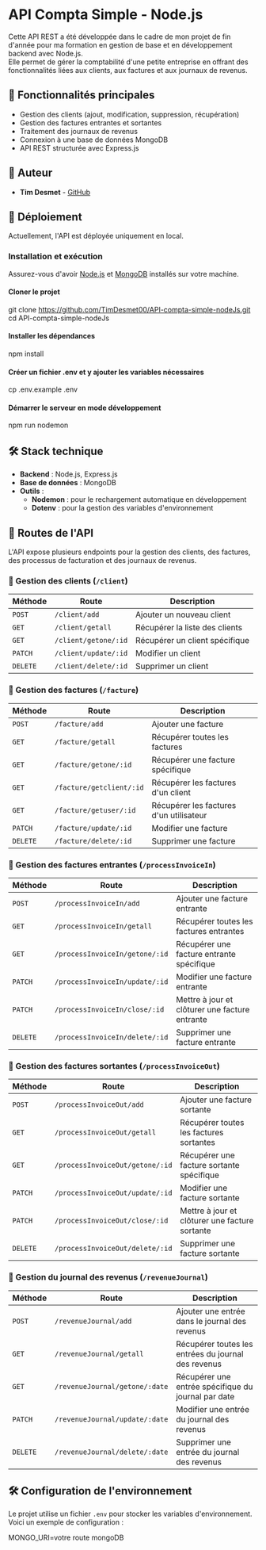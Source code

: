 # API Compta Simple - Node.js

Cette API REST a été développée dans le cadre de mon projet de fin d'année pour ma formation en gestion de base et en développement backend avec Node.js.  
Elle permet de gérer la comptabilité d'une petite entreprise en offrant des fonctionnalités liées aux clients, aux factures et aux journaux de revenus.

## 📌 Fonctionnalités principales

- Gestion des clients (ajout, modification, suppression, récupération)
- Gestion des factures entrantes et sortantes
- Traitement des journaux de revenus
- Connexion à une base de données MongoDB
- API REST structurée avec Express.js

## 👤 Auteur

- **Tim Desmet** - [GitHub](https://github.com/TimDesmet00)

## 🚀 Déploiement

Actuellement, l'API est déployée uniquement en local.

### Installation et exécution
Assurez-vous d'avoir [Node.js](https://nodejs.org/) et [MongoDB](https://www.mongodb.com/) installés sur votre machine.

#### Cloner le projet
git clone https://github.com/TimDesmet00/API-compta-simple-nodeJs.git
cd API-compta-simple-nodeJs

#### Installer les dépendances
npm install

#### Créer un fichier .env et y ajouter les variables nécessaires
cp .env.example .env

#### Démarrer le serveur en mode développement
npm run nodemon

## 🛠️ Stack technique

- **Backend** : Node.js, Express.js
- **Base de données** : MongoDB
- **Outils** :
  - **Nodemon** : pour le rechargement automatique en développement
  - **Dotenv** : pour la gestion des variables d'environnement

## 📍 Routes de l'API

L'API expose plusieurs endpoints pour la gestion des clients, des factures, des processus de facturation et des journaux de revenus.

### 📂 Gestion des clients (`/client`)
| Méthode | Route            | Description                              |
|---------|-----------------|------------------------------------------|
| `POST`  | `/client/add`   | Ajouter un nouveau client               |
| `GET`   | `/client/getall` | Récupérer la liste des clients          |
| `GET`   | `/client/getone/:id` | Récupérer un client spécifique      |
| `PATCH` | `/client/update/:id` | Modifier un client                  |
| `DELETE`| `/client/delete/:id` | Supprimer un client                 |

### 📂 Gestion des factures (`/facture`)
| Méthode | Route | Description |
|---------|-------|-------------|
| `POST` | `/facture/add` | Ajouter une facture |
| `GET` | `/facture/getall` | Récupérer toutes les factures |
| `GET` | `/facture/getone/:id` | Récupérer une facture spécifique |
| `GET` | `/facture/getclient/:id` | Récupérer les factures d'un client |
| `GET` | `/facture/getuser/:id` | Récupérer les factures d'un utilisateur |
| `PATCH` | `/facture/update/:id` | Modifier une facture |
| `DELETE` | `/facture/delete/:id` | Supprimer une facture |

### 📂 Gestion des factures entrantes (`/processInvoiceIn`)
| Méthode | Route | Description |
|---------|-------|-------------|
| `POST` | `/processInvoiceIn/add` | Ajouter une facture entrante |
| `GET` | `/processInvoiceIn/getall` | Récupérer toutes les factures entrantes |
| `GET` | `/processInvoiceIn/getone/:id` | Récupérer une facture entrante spécifique |
| `PATCH` | `/processInvoiceIn/update/:id` | Modifier une facture entrante |
| `PATCH` | `/processInvoiceIn/close/:id` | Mettre à jour et clôturer une facture entrante |
| `DELETE` | `/processInvoiceIn/delete/:id` | Supprimer une facture entrante |

### 📂 Gestion des factures sortantes (`/processInvoiceOut`)
| Méthode | Route | Description |
|---------|-------|-------------|
| `POST` | `/processInvoiceOut/add` | Ajouter une facture sortante |
| `GET` | `/processInvoiceOut/getall` | Récupérer toutes les factures sortantes |
| `GET` | `/processInvoiceOut/getone/:id` | Récupérer une facture sortante spécifique |
| `PATCH` | `/processInvoiceOut/update/:id` | Modifier une facture sortante |
| `PATCH` | `/processInvoiceOut/close/:id` | Mettre à jour et clôturer une facture sortante |
| `DELETE` | `/processInvoiceOut/delete/:id` | Supprimer une facture sortante |

### 📂 Gestion du journal des revenus (`/revenueJournal`)
| Méthode | Route | Description |
|---------|-------|-------------|
| `POST` | `/revenueJournal/add` | Ajouter une entrée dans le journal des revenus |
| `GET` | `/revenueJournal/getall` | Récupérer toutes les entrées du journal des revenus |
| `GET` | `/revenueJournal/getone/:date` | Récupérer une entrée spécifique du journal par date |
| `PATCH` | `/revenueJournal/update/:date` | Modifier une entrée du journal des revenus |
| `DELETE` | `/revenueJournal/delete/:date` | Supprimer une entrée du journal des revenus |


## 🛠 Configuration de l'environnement

Le projet utilise un fichier `.env` pour stocker les variables d'environnement.  
Voici un exemple de configuration :

MONGO_URI=votre route mongoDB
